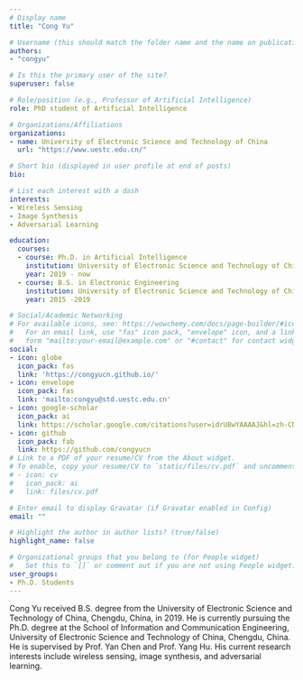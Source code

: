 ```yaml
---
# Display name
title: "Cong Yu"

# Username (this should match the folder name and the name on publications)
authors:
- "congyu"

# Is this the primary user of the site?
superuser: false

# Role/position (e.g., Professor of Artificial Intelligence)
role: PhD student of Artificial Intelligence

# Organizations/Affiliations
organizations:
- name: University of Electronic Science and Technology of China
  url: "https://www.uestc.edu.cn/"

# Short bio (displayed in user profile at end of posts)
bio:

# List each interest with a dash
interests:
- Wireless Sensing
- Image Synthesis
- Adversarial Learning

education:
  courses:
  - course: Ph.D. in Artificial Intelligence
    institution: University of Electronic Science and Technology of China
    year: 2019 - now
  - course: B.S. in Electronic Engineering
    institution: University of Electronic Science and Technology of China
    year: 2015 -2019

# Social/Academic Networking
# For available icons, see: https://wowchemy.com/docs/page-builder/#icons
#   For an email link, use "fas" icon pack, "envelope" icon, and a link in the
#   form "mailto:your-email@example.com" or "#contact" for contact widget.
social:
- icon: globe
  icon_pack: fas
  link: 'https://congyucn.github.io/'
- icon: envelope
  icon_pack: fas
  link: 'mailto:congyu@std.uestc.edu.cn'
- icon: google-scholar
  icon_pack: ai
  link: https://scholar.google.com/citations?user=idrU8wYAAAAJ&hl=zh-CN
- icon: github
  icon_pack: fab
  link: https://github.com/congyucn
# Link to a PDF of your resume/CV from the About widget.
# To enable, copy your resume/CV to `static/files/cv.pdf` and uncomment the lines below.
# - icon: cv
#   icon_pack: ai
#   link: files/cv.pdf

# Enter email to display Gravatar (if Gravatar enabled in Config)
email: ""

# Highlight the author in author lists? (true/false)
highlight_name: false

# Organizational groups that you belong to (for People widget)
#   Set this to `[]` or comment out if you are not using People widget.
user_groups:
- Ph.D. Students
---
```


Cong Yu received B.S. degree from the University of Electronic Science and Technology of China, Chengdu, China, in 2019. He is currently pursuing the Ph.D. degree at the School of Information and Communication Engineering, University of Electronic Science and Technology of China, Chengdu, China. He is supervised by Prof. Yan Chen and Prof. Yang Hu. His current research interests include wireless sensing, image synthesis, and adversarial learning.